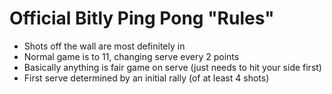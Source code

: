 # Official Bitly Ping Pong "Rules"

* Shots off the wall are most definitely in
* Normal game is to 11, changing serve every 2 points
* Basically anything is fair game on serve (just needs to hit your side first)
* First serve determined by an initial rally (of at least 4 shots)
